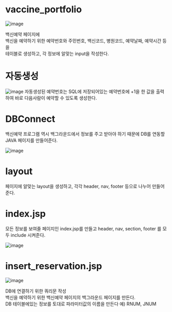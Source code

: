 # vaccine_portfolio

![image](https://user-images.githubusercontent.com/102296551/201816587-c1eacfdf-cc51-4079-a282-1a5902b84a64.png)

백신예약 페이지에 <br>
백신을 예약하기 위한 예약번호와 주민번호, 백신코드, 병원코드, 예약날짜, 예약시간 등을 <br>
테이블로 생성하고, 각 정보에 알맞는 input을 작성한다. <br>

# 자동생성

![image](https://user-images.githubusercontent.com/102296551/201816831-1896103e-da53-4cb5-9875-2859d70a829a.png)
자동생성된 예약번호는 SQL에 저장되어있는 예약번호에 +1을 한 값을 출력하여 바로 다음사람이 예약할 수 있도록 생성한다.


# DBConnect

백신예약 프로그램 역시 백그라운드에서 정보를 주고 받아야 하기 때문에 DB를 연동할 JAVA 페이지를 만들어준다. <br>

![image](https://user-images.githubusercontent.com/102296551/201579059-b97efda2-f870-4e63-87c1-5e9055e4c29d.png)

# layout

페이지에 알맞는 layout을 생성하고, 각각 header, nav, footer 등으로 나누어 만들어준다.

# index.jsp

모든 정보를 보여줄 페이지인 index.jsp를 만들고 header, nav, section, footer 를 모두 include 시켜준다. <br>

![image](https://user-images.githubusercontent.com/102296551/201579437-ca972114-7d63-456b-a296-ecd386c2858d.png)

# insert_reservation.jsp

![image](https://user-images.githubusercontent.com/102296551/201810286-43d005f5-3aa3-41dd-b018-1251a026ddcd.png)

DB에 연결하기 위한 쿼리문 작성 <BR>
백신을 예약하기 위한 백신예약 페이지의 백그라운드 페이지를 만든다. <BR>
  DB 테이블에있는 정보를 토대로 파라미터값의 이름을 만든다 예) RNUM, JNUM
